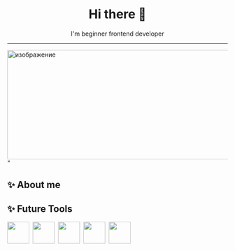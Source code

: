 <h1 align="center">Hi there 👋</h1>
<p align="center">I'm beginner frontend developer </p>
<hr>
<img src="https://i.pinimg.com/originals/00/ce/d9/00ced9e445a38c8d2dbd9f9f8d1f1f31.jpg" alt="изображение" align="center" width="650px" height="250px">"

## ✨ About me 
## 
## ✨ Future Tools
<img src="https://raw.githubusercontent.com/get-icon/geticon/master/icons/javascript.svg" width="50" height="50">&nbsp;
<img src="https://raw.githubusercontent.com/get-icon/geticon/master/icons/html-5.svg" width="50" height="50">&nbsp;
<img src="https://raw.githubusercontent.com/get-icon/geticon/master/icons/css-3.svg" width="50" height="50">&nbsp;
<img src="https://raw.githubusercontent.com/get-icon/geticon/master/icons/bootstrap.svg" width="50" height="50">&nbsp;
<img src="https://raw.githubusercontent.com/get-icon/geticon/master/icons/figma.svg" width="50" height="50">&nbsp;
